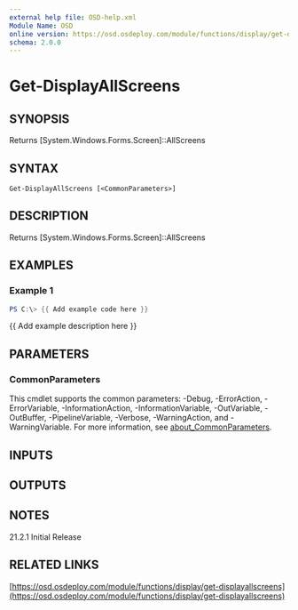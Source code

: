 ```yaml
---
external help file: OSD-help.xml
Module Name: OSD
online version: https://osd.osdeploy.com/module/functions/display/get-displayallscreens
schema: 2.0.0
---
```


# Get-DisplayAllScreens

## SYNOPSIS
Returns \[System.Windows.Forms.Screen\]::AllScreens

## SYNTAX

```
Get-DisplayAllScreens [<CommonParameters>]
```

## DESCRIPTION
Returns \[System.Windows.Forms.Screen\]::AllScreens

## EXAMPLES

### Example 1
```powershell
PS C:\> {{ Add example code here }}
```

{{ Add example description here }}

## PARAMETERS

### CommonParameters
This cmdlet supports the common parameters: -Debug, -ErrorAction, -ErrorVariable, -InformationAction, -InformationVariable, -OutVariable, -OutBuffer, -PipelineVariable, -Verbose, -WarningAction, and -WarningVariable. For more information, see [about_CommonParameters](http://go.microsoft.com/fwlink/?LinkID=113216).

## INPUTS

## OUTPUTS

## NOTES
21.2.1  Initial Release

## RELATED LINKS

[https://osd.osdeploy.com/module/functions/display/get-displayallscreens](https://osd.osdeploy.com/module/functions/display/get-displayallscreens)

